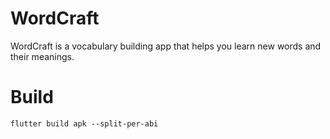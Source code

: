 # WordCraft

WordCraft is a vocabulary building app that helps you learn new words and their meanings. 


# Build

```terminal
flutter build apk --split-per-abi
```
